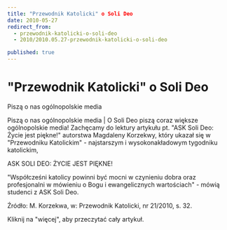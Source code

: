 ```yaml
---
title: "Przewodnik Katolicki" o Soli Deo
date: 2010-05-27
redirect_from: 
  - przewodnik-katolicki-o-soli-deo
  - 2010/2010.05.27-przewodnik-katolicki-o-soli-deo

published: true
---
```




# "Przewodnik Katolicki" o Soli Deo

<time>Piszą o nas ogólnopolskie media</time>

Piszą o nas ogólnopolskie media  | 
O Soli Deo piszą coraz większe ogólnopolskie media! Zachęcamy do lektury artykułu pt. "ASK Soli Deo: Życie jest piękne!" autorstwa Magdaleny Korzekwy, który ukazał się w "Przewodniku Katolickim" - najstarszym 
i wysokonakładowym tygodniku katolickim,

ASK SOLI DEO: ŻYCIE JEST PIĘKNE!

"Współcześni katolicy powinni być mocni w 
czynieniu dobra oraz profesjonalni w mówieniu o Bogu i ewangelicznych wartościach" - mówią studenci z ASK Soli Deo.

Źródło: M. Korzekwa, w: Przewodnik Katolicki, 
nr 21/2010, s. 32.

Kliknij na "więcej", aby przeczytać cały artykuł.


<!--CONTENT FROM OLD SERVER (jos before 2013): Piszą o nas ogólnopolskie media  | 
O Soli Deo piszą coraz większe ogólnopolskie media! Zachęcamy do lektury artykułu pt. "ASK Soli Deo: Życie jest piękne!" autorstwa Magdaleny Korzekwy, który ukazał się w "Przewodniku Katolickim" - najstarszym 
i wysokonakładowym tygodniku katolickim,

ASK SOLI DEO: ŻYCIE JEST PIĘKNE!

"Współcześni katolicy powinni być mocni w czynieniu dobra oraz profesjonalni w mówieniu o Bogu i ewangelicznych wartościach" - mówią studenci z ASK Soli Deo.

Źródło: M. Korzekwa, w: Przewodnik Katolicki, 
nr 21/2010, s. 32.

Kliknij na "więcej", aby przeczytać cały artykuł.
         
-->

<!--{{json:{"created_date":"2010-05-27 20:56:25","publish_down":"0000-00-00 00:00:00","id":"935"}}}-->